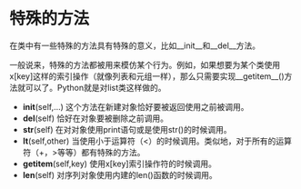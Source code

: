 # 特殊的方法
在类中有一些特殊的方法具有特殊的意义，比如__init__和__del__方法。

一般说来，特殊的方法都被用来模仿某个行为。例如，如果想要为某个类使用x[key]这样的索引操作（就像列表和元组一样），那么只需要实现__getitem__()方法就可以了。Python就是对list类这样做的。

* __init__(self,...) 这个方法在新建对象恰好要被返回使用之前被调用。
* __del__(self) 恰好在对象要被删除之前调用。
* __str__(self) 在对对象使用print语句或是使用str()的时候调用。
* __lt__(self,other) 当使用小于运算符（<）的时候调用。类似地，对于所有的运算符（+，>等等）都有特殊的方法。
* __getitem__(self,key) 使用x[key]索引操作符的时候调用。
* __len__(self) 对序列对象使用内建的len()函数的时候调用。